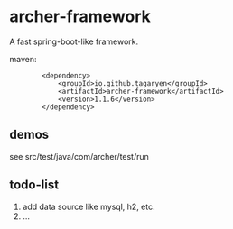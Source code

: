 # archer-framework 
A fast spring-boot-like framework. 

maven:
``` maven
        <dependency>
            <groupId>io.github.tagaryen</groupId>  
            <artifactId>archer-framework</artifactId>  
            <version>1.1.6</version>  
        </dependency>  
```

## demos
see src/test/java/com/archer/test/run

## todo-list 
1. add data source like mysql, h2, etc.  
2. ...  
